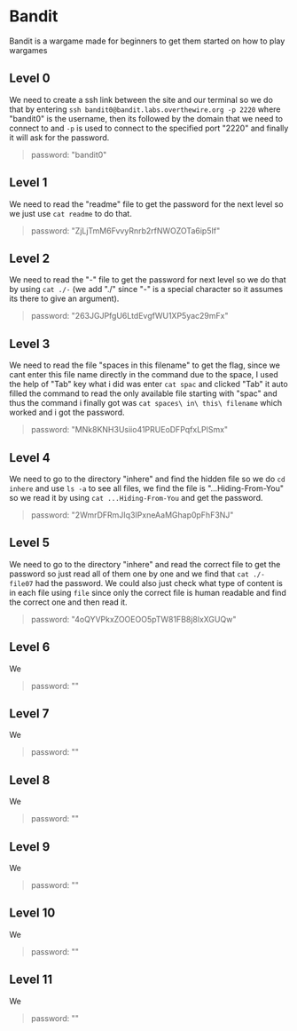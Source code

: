 # Bandit
Bandit is a wargame made for beginners to get them started on how to play wargames

## Level 0
We need to create a ssh link between the site and our terminal so we do that by entering `ssh bandit0@bandit.labs.overthewire.org -p 2220` where "bandit0" is the username, then its followed by the domain that we need to connect to and `-p` is used to connect to the specified port "2220" and finally it will ask for the password. 
> password: "bandit0" 

## Level 1
We need to read the "readme" file to get the password for the next level so we just use `cat readme` to do that. 
> password: "ZjLjTmM6FvvyRnrb2rfNWOZOTa6ip5If"

## Level 2
We need to read the "-" file to get the password for next level so we do that by using `cat ./-` (we add "./" since "-" is a special character so it assumes its there to give an argument). 
> password: "263JGJPfgU6LtdEvgfWU1XP5yac29mFx"

## Level 3
We need to read the file "spaces in this filename" to get the flag, since we cant enter this file name directly in the command due to the space, I used the help of "Tab" key what i did was enter `cat spac` and clicked "Tab" it auto filled the command to read the only available file starting with "spac" and thus the command i finally got was `cat spaces\ in\ this\ filename` which worked and i got the password.
> password: "MNk8KNH3Usiio41PRUEoDFPqfxLPlSmx"

## Level 4
We need to go to the directory "inhere" and find the hidden file so we do `cd inhere` and use `ls -a` to see all files, we find the file is "...Hiding-From-You" so we read it by using `cat ...Hiding-From-You` and get the password.
> password: "2WmrDFRmJIq3IPxneAaMGhap0pFhF3NJ"

## Level 5
We need to go to the directory "inhere" and read the correct file to get the password so just read all of them one by one and we find that `cat ./-file07` had the password. We could also just check what type of content is in each file using `file` since only the correct file is human readable and find the correct one and then read it.
> password: "4oQYVPkxZOOEOO5pTW81FB8j8lxXGUQw"

## Level 6
We 
> password: ""

## Level 7
We 
> password: ""

## Level 8
We 
> password: ""

## Level 9
We 
> password: ""

## Level 10
We 
> password: ""

## Level 11
We 
> password: ""
